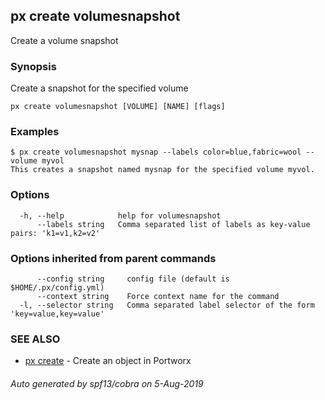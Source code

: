 ## px create volumesnapshot

Create a volume snapshot

### Synopsis

Create a snapshot for the specified volume

```
px create volumesnapshot [VOLUME] [NAME] [flags]
```

### Examples

```
$ px create volumesnapshot mysnap --labels color=blue,fabric=wool --volume myvol
This creates a snapshot named mysnap for the specified volume myvol.
```

### Options

```
  -h, --help            help for volumesnapshot
      --labels string   Comma separated list of labels as key-value pairs: 'k1=v1,k2=v2'
```

### Options inherited from parent commands

```
      --config string     config file (default is $HOME/.px/config.yml)
      --context string    Force context name for the command
  -l, --selector string   Comma separated label selector of the form 'key=value,key=value'
```

### SEE ALSO

* [px create](px_create.md)	 - Create an object in Portworx

###### Auto generated by spf13/cobra on 5-Aug-2019
